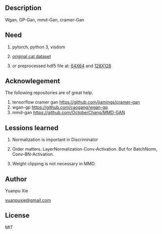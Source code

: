 ## Description
Wgan, GP-Gan, mmd-Gan, cramer-Gan

## Need
1. pytorch, python 3, visdom

2. [original cat dataset](https://web.archive.org/web/20150703060412/http://137.189.35.203/WebUI/CatDatabase/catData.html)

3. or preprocessed hdf5 file at: 
[64X64](https://www.dropbox.com/s/zgysxsg7uxf9ewl/CatImg_size_64.h5?dl=0)
and
[128X128](https://www.dropbox.com/s/zsat3x3tiykkgfl/CatImg_size_128.h5?dl=0)

## Acknowlegement
The following repositories are of great help.
 1. tensorflow cramer gan https://github.com/jiamings/cramer-gan
 2. wgan-gp  https://github.com/caogang/wgan-gp
 3. mmd-gan  https://github.com/OctoberChang/MMD-GAN

## Lessions learned
1. Normalization is important in Discriminator
2. Order matters. LayerNormalization-Conv-Activation. But for BatchNorm, Conv-BN-Activation.

3. Weight clipping is not necessary in MMD.

## Author
Yuanpu Xie

[yuanpuxie@gmail.com](yuanpuxie@gmail.com)

## License
MIT

